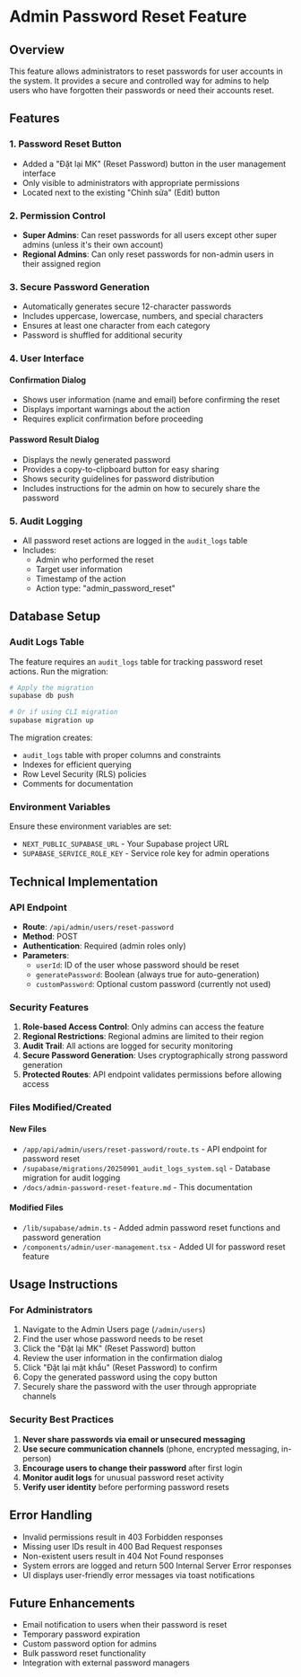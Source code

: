 # Admin Password Reset Feature

## Overview
This feature allows administrators to reset passwords for user accounts in the system. It provides a secure and controlled way for admins to help users who have forgotten their passwords or need their accounts reset.

## Features

### 1. Password Reset Button
- Added a "Đặt lại MK" (Reset Password) button in the user management interface
- Only visible to administrators with appropriate permissions
- Located next to the existing "Chỉnh sửa" (Edit) button

### 2. Permission Control
- **Super Admins**: Can reset passwords for all users except other super admins (unless it's their own account)
- **Regional Admins**: Can only reset passwords for non-admin users in their assigned region

### 3. Secure Password Generation
- Automatically generates secure 12-character passwords
- Includes uppercase, lowercase, numbers, and special characters
- Ensures at least one character from each category
- Password is shuffled for additional security

### 4. User Interface

#### Confirmation Dialog
- Shows user information (name and email) before confirming the reset
- Displays important warnings about the action
- Requires explicit confirmation before proceeding

#### Password Result Dialog
- Displays the newly generated password
- Provides a copy-to-clipboard button for easy sharing
- Shows security guidelines for password distribution
- Includes instructions for the admin on how to securely share the password

### 5. Audit Logging
- All password reset actions are logged in the `audit_logs` table
- Includes:
  - Admin who performed the reset
  - Target user information
  - Timestamp of the action
  - Action type: "admin_password_reset"

## Database Setup

### Audit Logs Table
The feature requires an `audit_logs` table for tracking password reset actions. Run the migration:

```bash
# Apply the migration
supabase db push

# Or if using CLI migration
supabase migration up
```

The migration creates:
- `audit_logs` table with proper columns and constraints
- Indexes for efficient querying
- Row Level Security (RLS) policies
- Comments for documentation

### Environment Variables
Ensure these environment variables are set:
- `NEXT_PUBLIC_SUPABASE_URL` - Your Supabase project URL
- `SUPABASE_SERVICE_ROLE_KEY` - Service role key for admin operations

## Technical Implementation

### API Endpoint
- **Route**: `/api/admin/users/reset-password`
- **Method**: POST
- **Authentication**: Required (admin roles only)
- **Parameters**:
  - `userId`: ID of the user whose password should be reset
  - `generatePassword`: Boolean (always true for auto-generation)
  - `customPassword`: Optional custom password (currently not used)

### Security Features
1. **Role-based Access Control**: Only admins can access the feature
2. **Regional Restrictions**: Regional admins are limited to their region
3. **Audit Trail**: All actions are logged for security monitoring
4. **Secure Password Generation**: Uses cryptographically strong password generation
5. **Protected Routes**: API endpoint validates permissions before allowing access

### Files Modified/Created

#### New Files
- `/app/api/admin/users/reset-password/route.ts` - API endpoint for password reset
- `/supabase/migrations/20250901_audit_logs_system.sql` - Database migration for audit logging
- `/docs/admin-password-reset-feature.md` - This documentation

#### Modified Files
- `/lib/supabase/admin.ts` - Added admin password reset functions and password generation
- `/components/admin/user-management.tsx` - Added UI for password reset feature

## Usage Instructions

### For Administrators
1. Navigate to the Admin Users page (`/admin/users`)
2. Find the user whose password needs to be reset
3. Click the "Đặt lại MK" (Reset Password) button
4. Review the user information in the confirmation dialog
5. Click "Đặt lại mật khẩu" (Reset Password) to confirm
6. Copy the generated password using the copy button
7. Securely share the password with the user through appropriate channels

### Security Best Practices
1. **Never share passwords via email or unsecured messaging**
2. **Use secure communication channels** (phone, encrypted messaging, in-person)
3. **Encourage users to change their password** after first login
4. **Monitor audit logs** for unusual password reset activity
5. **Verify user identity** before performing password resets

## Error Handling
- Invalid permissions result in 403 Forbidden responses
- Missing user IDs result in 400 Bad Request responses
- Non-existent users result in 404 Not Found responses
- System errors are logged and return 500 Internal Server Error responses
- UI displays user-friendly error messages via toast notifications

## Future Enhancements
- Email notification to users when their password is reset
- Temporary password expiration
- Custom password option for admins
- Bulk password reset functionality
- Integration with external password managers

